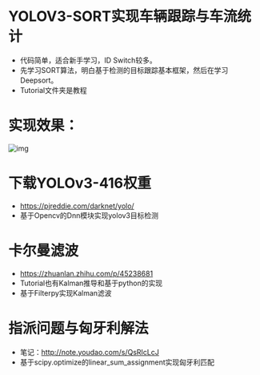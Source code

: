 # YOLOV3-SORT实现车辆跟踪与车流统计
- 代码简单，适合新手学习，ID Switch较多。
- 先学习SORT算法，明白基于检测的目标跟踪基本框架，然后在学习Deepsort。
- Tutorial文件夹是教程
# 实现效果：
![img](https://github.com/jjw-DL/YOLOV3-SORT/blob/master/output/output.gif) 

# 下载YOLOv3-416权重
- https://pjreddie.com/darknet/yolo/
- 基于Opencv的Dnn模块实现yolov3目标检测

# 卡尔曼滤波
- https://zhuanlan.zhihu.com/p/45238681
- Tutorial也有Kalman推导和基于python的实现
- 基于Filterpy实现Kalman滤波

# 指派问题与匈牙利解法
- 笔记：http://note.youdao.com/s/QsRIcLcJ
- 基于scipy.optimize的linear_sum_assignment实现匈牙利匹配
